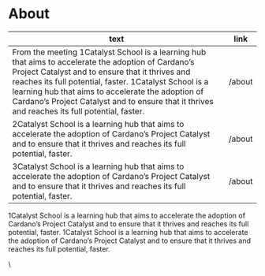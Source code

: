 # About

| text                                                                                                                                                                                                                                                                                                                                                                     | link   |
| ------------------------------------------------------------------------------------------------------------------------------------------------------------------------------------------------------------------------------------------------------------------------------------------------------------------------------------------------------------------------ | ------ |
| From the meeting 1Catalyst School is a learning hub that aims to accelerate the adoption of Cardano’s Project Catalyst and to ensure that it thrives and reaches its full potential, faster. 1Catalyst School is a learning hub that aims to accelerate the adoption of Cardano’s Project Catalyst and to ensure that it thrives and reaches its full potential, faster. | /about |
| 2Catalyst School is a learning hub that aims to accelerate the adoption of Cardano’s Project Catalyst and to ensure that it thrives and reaches its full potential, faster.                                                                                                                                                                                              | /about |
| 3Catalyst School is a learning hub that aims to accelerate the adoption of Cardano’s Project Catalyst and to ensure that it thrives and reaches its full potential, faster.                                                                                                                                                                                              | /about |

1Catalyst School is a learning hub that aims to accelerate the adoption of Cardano’s Project Catalyst and to ensure that it thrives and reaches its full potential, faster. 1Catalyst School is a learning hub that aims to accelerate the adoption of Cardano’s Project Catalyst and to ensure that it thrives and reaches its full potential, faster.

\
